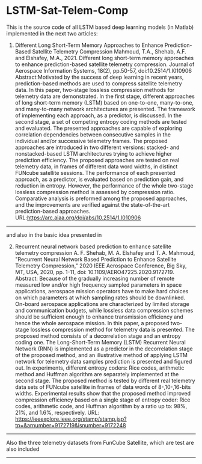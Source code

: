 # LSTM-Sat-Telem-Comp

This is the source code of all LSTM based deep learning models (in Matlab) implemented in the next two articles:

1) Different Long Short-Term Memory Approaches to Enhance Prediction-Based Satellite Telemetry Compression
Mahmoud, T.A., Shehab, A.F. and Elshafey, M.A., 2021. Different long short-term memory approaches to enhance prediction-based satellite telemetry compression. Journal of Aerospace Information Systems, 18(2), pp.50-57, doi:10.2514/1.I010906
Abstract:Motivated by the success of deep learning in recent years, prediction-based methods are used to compress satellite telemetry data. In this paper, two-stage lossless compression methods for telemetry data are demonstrated. In the first stage, different approaches of long short-term memory (LSTM) based on one-to-one, many-to-one, and many-to-many network architectures are presented. The framework of implementing each approach, as a predictor, is discussed. In the second stage, a set of competing entropy coding methods are tested and evaluated. The presented approaches are capable of exploring correlation dependencies between consecutive samples in the individual and/or successive telemetry frames. The proposed approaches are introduced in two different versions: stacked- and nonstacked-based LSTM architectures trying to achieve higher prediction efficiency. The proposed approaches are tested on real telemetry data, in frames of different data word widths, in distinct FUNcube satellite sessions. The performance of each presented approach, as a predictor, is evaluated based on prediction gain, and reduction in entropy. However, the performance of the whole two-stage lossless compression method is assessed by compression ratio. Comparative analysis is preformed among the proposed approaches, and the improvements are verified against the state-of-the-art prediction-based approaches.
URL:https://arc.aiaa.org/doi/abs/10.2514/1.I010906

********************************************************************************************************************************************************

and also in the basic idea presented in

2) Recurrent neural network based prediction to enhance satellite telemetry compression
A. F. Shehab, M. A. Elshafey and T. A. Mahmoud, "Recurrent Neural Network Based Prediction to Enhance Satellite Telemetry Compression," 2020 IEEE Aerospace Conference, Big Sky, MT, USA, 2020, pp. 1-11, doi: 10.1109/AERO47225.2020.9172719.
Abstract: Because of the gradually increasing number of remote measured low and/or high frequency sampled parameters in space applications, aerospace mission operators have to make hard choices on which parameters at which sampling rates should be downlinked. On-board aerospace applications are characterized by limited storage and communication budgets, while lossless data compression schemes should be sufficient enough to enhance transmission efficiency and hence the whole aerospace mission. In this paper, a proposed two-stage lossless compression method for telemetry data is presented. The proposed method consists of a decorrelation stage and an entropy coding one. The Long-Short-Term Memory (LSTM) Recurrent Neural Network (RNN) is implemented as a predictor in the decorrelation stage of the proposed method, and an illustrative method of applying LSTM network for telemetry data samples prediction is presented and figured out. In experiments, different entropy coders: Rice codes, arithmetic method and Huffman algorithm are separately implemented at the second stage. The proposed method is tested by different real telemetry data sets of FUNcube satellite in frames of data words of 8-,10-,16-bits widths. Experimental results show that the proposed method improved compression efficiency based on a single stage of entropy coder: Rice codes, arithmetic code, and Huffman algorithm by a ratio up to: 98%, 21%, and 1.6%, respectively.
URL: https://ieeexplore.ieee.org/stamp/stamp.jsp?tp=&arnumber=9172719&isnumber=9172248

***********************************************************************************************************************************************************
Also the three telemetry datasets from FunCube Satellite, which are test are also included

************************************************************************************************************************************************************


